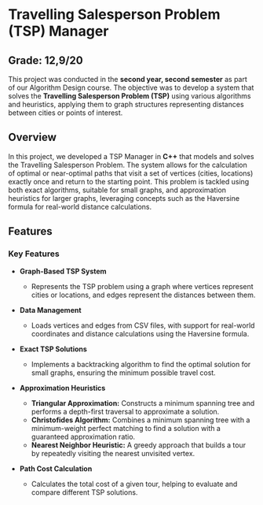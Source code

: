 # Travelling Salesperson Problem (TSP) Manager
## Grade: 12,9/20

This project was conducted in the **second year, second semester** as part of our Algorithm Design course. The objective was to develop a system that solves the **Travelling Salesperson Problem (TSP)** using various algorithms and heuristics, applying them to graph structures representing distances between cities or points of interest.

## Overview

In this project, we developed a TSP Manager in **C++** that models and solves the Travelling Salesperson Problem. The system allows for the calculation of optimal or near-optimal paths that visit a set of vertices (cities, locations) exactly once and return to the starting point. This problem is tackled using both exact algorithms, suitable for small graphs, and approximation heuristics for larger graphs, leveraging concepts such as the Haversine formula for real-world distance calculations.

## Features

### Key Features

- **Graph-Based TSP System**
  - Represents the TSP problem using a graph where vertices represent cities or locations, and edges represent the distances between them.

- **Data Management**
  - Loads vertices and edges from CSV files, with support for real-world coordinates and distance calculations using the Haversine formula.

- **Exact TSP Solutions**
  - Implements a backtracking algorithm to find the optimal solution for small graphs, ensuring the minimum possible travel cost.

- **Approximation Heuristics**
  - **Triangular Approximation:** Constructs a minimum spanning tree and performs a depth-first traversal to approximate a solution.
  - **Christofides Algorithm:** Combines a minimum spanning tree with a minimum-weight perfect matching to find a solution with a guaranteed approximation ratio.
  - **Nearest Neighbor Heuristic:** A greedy approach that builds a tour by repeatedly visiting the nearest unvisited vertex.

- **Path Cost Calculation**
  - Calculates the total cost of a given tour, helping to evaluate and compare different TSP solutions.
